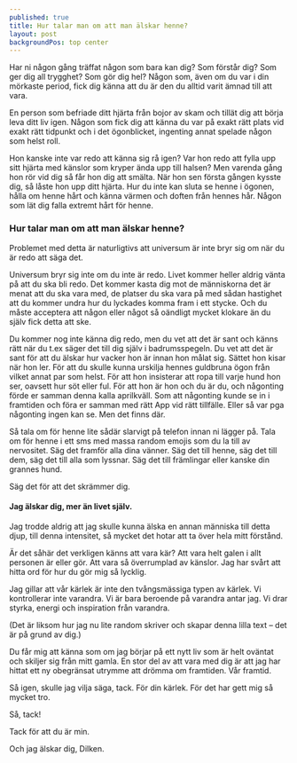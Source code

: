 ```yaml
---
published: true
title: Hur talar man om att man älskar henne?
layout: post
backgroundPos: top center
---
```


<p class="lead">Har ni någon gång träffat någon som bara kan dig? Som förstår dig? Som ger dig all trygghet? Som gör dig hel? Någon som, även om du var i din mörkaste period, fick dig känna att du är den du alltid varit ämnad till att vara.</p>

En person som befriade ditt hjärta från bojor av skam och tillät dig att börja leva ditt liv igen. Någon som fick dig att känna du var på exakt rätt plats vid exakt rätt tidpunkt och i det ögonblicket, ingenting annat spelade någon som helst roll.

Hon kanske inte var redo att känna sig rå igen? Var hon redo att fylla upp sitt hjärta med känslor som kryper ända upp till halsen? Men varenda gång hon rör vid dig så får hon dig att smälta. När hon sen första gången kysste dig, så låste hon upp ditt hjärta. Hur du inte kan sluta se henne i ögonen, hålla om henne hårt och känna värmen och doften från hennes hår. Någon som lät dig falla extremt hårt för henne.

### Hur talar man om att man älskar henne?

Problemet med detta är naturligtivs att universum är inte bryr sig om när du är redo att säga det. 

Universum bryr sig inte om du inte är redo. Livet kommer heller aldrig vänta på att du ska bli redo. Det kommer kasta dig mot de människorna det är menat att du ska vara med, de platser du ska vara på med sådan hastighet att du kommer undra hur du lyckades komma fram i ett stycke. Och du måste acceptera att någon eller något så oändligt mycket klokare än du själv fick detta att ske.

Du kommer nog inte känna dig redo, men du vet att det är sant och känns rätt när du t.ex säger det till dig själv i badrumsspegeln. Du vet att det är sant för att du älskar hur vacker hon är innan hon målat sig. Sättet hon kisar när hon ler. För att du skulle kunna urskilja hennes guldbruna ögon från vilket annat par som helst. För att hon insisterar att ropa till varje hund hon ser, oavsett hur söt eller ful. 
För att hon är hon och du är du, och någonting förde er samman denna kalla aprilkväll. Som att någonting kunde se in i framtiden och föra er samman med rätt App vid rätt tillfälle. Eller så var pga någonting ingen kan se. Men det finns där.

Så tala om för henne lite sådär slarvigt på telefon innan ni lägger på. Tala om för henne i ett sms med massa random emojis som du la till av nervositet.  Säg det framför alla dina vänner. Säg det till henne, säg det till dem, säg det till alla som lyssnar. Säg det till främlingar eller kanske din grannes hund.

Säg det för att det skrämmer dig.

#### Jag älskar dig, mer än livet själv.

Jag trodde aldrig att jag skulle kunna älska en annan människa till detta djup, till denna intensitet, så mycket det hotar att ta över hela mitt förstånd.

Är det såhär det verkligen känns att vara kär? Att vara helt galen i allt personen är eller gör. Att vara så överrumplad av känslor. Jag har svårt att hitta ord för hur du gör mig så lycklig.

Jag gillar att vår kärlek är inte den tvångsmässiga typen av kärlek. Vi kontrollerar inte varandra. Vi är bara beroende på varandra antar jag. Vi drar styrka, energi och inspiration från varandra.

(Det är liksom hur jag nu lite random skriver och skapar denna lilla text – det är på grund av dig.)

Du får mig att känna som om jag börjar på ett nytt liv som är helt oväntat och skiljer sig från mitt gamla. En stor del av att vara med dig är att jag har hittat ett ny obegränsat utrymme att drömma om framtiden. Vår framtid.

Så igen, skulle jag vilja säga, tack. För din kärlek. För det har gett mig så mycket tro.

Så, tack!

Tack för att du är min.

Och jag älskar dig, Dilken.
